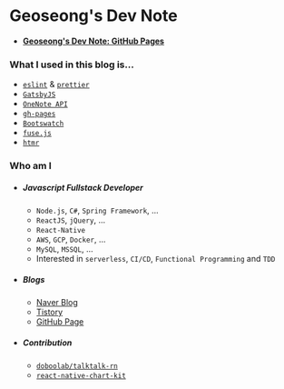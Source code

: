 # Geoseong's Dev Note
- [**Geoseong's Dev Note: GitHub Pages**](https://geoseong.github.io/)

### What I used in this blog is...
- [`eslint`](https://eslint.org/docs/user-guide/getting-started) & [`prettier`](https://prettier.io/docs/en/index.html)
- [`GatsbyJS`](https://www.gatsbyjs.org/docs/)
- [`OneNote API`](https://docs.microsoft.com/en-us/previous-versions/office/office-365-api/how-to/onenote-supported-ops)
- [`gh-pages`](https://github.com/tschaub/gh-pages)
- [`Bootswatch`](https://bootswatch.com/)
- [`fuse.js`](https://fusejs.io/)
- [`htmr`](https://github.com/pveyes/htmr)

### Who am I
- ##### Javascript Fullstack Developer
  - `Node.js`, `C#`, `Spring Framework`, ...
  - `ReactJS`, `jQuery`, ...
  - `React-Native`
  - `AWS`, `GCP`, `Docker`, ...
  - `MySQL`, `MSSQL`, ...
  - Interested in `serverless`, `CI/CD`, `Functional Programming` and `TDD`
- ##### Blogs
  - [Naver Blog](https://blog.naver.com/imf4)
  - [Tistory](https://geoseong.tistory.com/)
  - [GitHub Page](https://geoseong.github.io/)
- ##### Contribution
  - [`doboolab/talktalk-rn`](https://github.com/dooboolab/talktalk-rn/graphs/contributors)
  - [`react-native-chart-kit`](https://github.com/geoseong/react-native-chart-kit/graphs/contributors)
